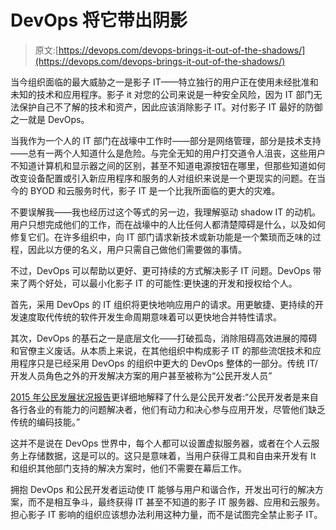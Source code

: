 # DevOps 将它带出阴影

> 原文:[https://devops.com/devops-brings-it-out-of-the-shadows/](https://devops.com/devops-brings-it-out-of-the-shadows/)

当今组织面临的最大威胁之一是影子 IT——特立独行的用户正在使用未经批准和未知的技术和应用程序。影子 it 对您的公司来说是一种安全风险，因为 IT 部门无法保护自己不了解的技术和资产，因此应该消除影子 IT。对付影子 IT 最好的防御之一就是 DevOps。

当我作为一个人的 IT 部门在战壕中工作时——部分是网络管理，部分是技术支持——总有一两个人知道什么是危险。与完全无知的用户打交道令人沮丧，这些用户不知道计算机和显示器之间的区别，甚至不知道电源按钮在哪里，但那些知道如何改变设备配置或引入新应用程序和服务的人对组织来说是一个更现实的问题。在当今的 BYOD 和云服务时代，影子 IT 是一个比我所面临的更大的灾难。

不要误解我——我也经历过这个等式的另一边，我理解驱动 shadow IT 的动机。用户只想完成他们的工作，而在战壕中的人比任何人都清楚障碍是什么，以及如何修复它们。在许多组织中，向 IT 部门请求新技术或新功能是一个繁琐而乏味的过程，因此以方便的名义，用户只需自己做他们需要做的事情。

不过，DevOps 可以帮助以更好、更可持续的方式解决影子 IT 问题。DevOps 带来了两个好处，可以最小化影子 IT 的可能性:更快速的开发和授权给个人。

首先，采用 DevOps 的 IT 组织将更快地响应用户的请求。用更敏捷、更持续的开发速度取代传统的软件开发生命周期意味着可以更快地合并特性请求。

其次，DevOps 的基石之一是底层文化——打破孤岛，消除阻碍高效进展的障碍和官僚主义废话。从本质上来说，在其他组织中构成影子 IT 的那些流氓技术和应用程序只是已经采用 DevOps 的组织中更大的 DevOps 整体的一部分。传统 IT/开发人员角色之外的开发解决方案的用户甚至被称为“公民开发人员”

[2015 年公民发展状况报告](https://cdn2.hubspot.net/hubfs/172645/QuickBase_Citizen_Developer_Report.pdf?t=1455312323751)更详细地解释了什么是公民开发者:“公民开发者是来自各行各业的有能力的问题解决者，他们有动力和决心参与应用开发，尽管他们缺乏传统的编码技能。”

这并不是说在 DevOps 世界中，每个人都可以设置虚拟服务器，或者在个人云服务上存储数据，这是可以的。这只是意味着，当用户获得工具和自由来开发有 It 和组织其他部门支持的解决方案时，他们不需要在幕后工作。

拥抱 DevOps 和公民开发者运动使 IT 能够与用户和谐合作，开发出可行的解决方案，而不是相互争斗，最终获得 IT 甚至不知道的影子 IT 服务器、应用和云服务。担心影子 IT 影响的组织应该想办法利用这种力量，而不是试图完全禁止影子 IT。